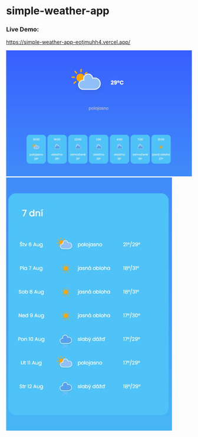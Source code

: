 # simple-weather-app

### Live Demo: 

https://simple-weather-app-eotjmuhh4.vercel.app/


![Design preview ](./img/weather1.jpg)
![Design preview ](./img/weather2.jpg)
